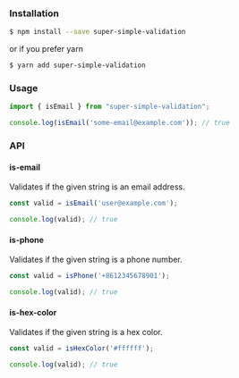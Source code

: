 ### Installation

```bash
$ npm install --save super-simple-validation
```

or if you prefer yarn

```bash
$ yarn add super-simple-validation
```

### Usage

```typescript
import { isEmail } from "super-simple-validation";

console.log(isEmail('some-email@example.com')); // true
```

### API

#### is-email
Validates if the given string is an email address.

```typescript
const valid = isEmail('user@example.com');

console.log(valid); // true
```

#### is-phone
Validates if the given string is a phone number.

```typescript
const valid = isPhone('+8612345678901');

console.log(valid); // true
```

#### is-hex-color
Validates if the given string is a hex color.

```typescript
const valid = isHexColor('#ffffff');

console.log(valid); // true
```